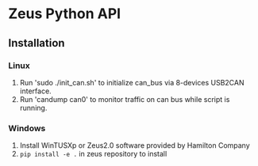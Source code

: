 # Zeus Python API

## Installation

### Linux
1. Run 'sudo ./init_can.sh' to initialize can_bus via 8-devices USB2CAN interface.
2. Run 'candump can0' to monitor traffic on can bus while script is running.

### Windows
1. Install WinTUSXp or Zeus2.0 software provided by Hamilton Company
2. `pip install -e .` in zeus repository to install 